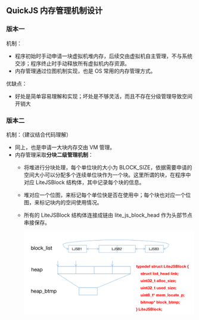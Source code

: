 ## QuickJS 内存管理机制设计

### 版本一

机制：

- 程序初始时手动申请一块虚拟机堆内存，后续交由虚拟机自主管理，不与系统交涉；程序终止时手动释放所有虚拟机内存资源。
- 内存管理通过位图机制实现，也是 OS 常用的内存管理方式。

优缺点：

- 好处是简单容易理解和实现；坏处是不够灵活，而且不存在分级管理导致空间开销大



### 版本二

机制：（建议结合代码理解）

- 同上，也是申请一大块内存交由 VM 管理。
- 内存管理采取**分块二级管理机制**：
  - 将堆进行分块处理，每个单位块的大小为 BLOCK_SIZE，依据需要申请的空间大小可以分配多个连续单位块作为一个块。这里所谓的块，在程序中对应 LiteJSBlock 结构体，其中记录每个块的信息。
  
  - 堆对应一个位图，来标记每个单位快是否在使用中；每个块也对应一个位图，来标记块内的空间使用情况。
  
  - 所有的 LiteJSBlock 结构体连接成链由 lite_js_block_head 作为头部节点串接保存。
  
    ![pic1](pic1.png)
